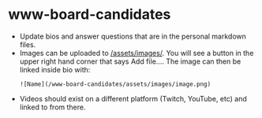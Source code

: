 # www-board-candidates

* Update bios and answer questions that are in the personal markdown files.
* Images can be uploaded to [/assets/images/](https://github.com/OWASP/www-board-candidates/tree/master/assets/images). You will see a button in the upper right hand corner that says Add file.... The image can then be linked inside bio with:
    ```
    ![Name](/www-board-candidates/assets/images/image.png)
    ```
* Videos should exist on a different platform (Twitch, YouTube, etc) and linked to from there.
